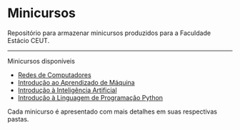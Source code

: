 # Minicursos

Repositório para armazenar minicursos produzidos para a Faculdade Estácio CEUT.

-----

Minicursos disponíveis

- [Redes de Computadores](https://github.com/EvandroJRSilva/Minicursos/tree/main/Redes)
- [Introdução ao Aprendizado de Máquina](https://github.com/EvandroJRSilva/Minicursos/tree/main/Intro_ML)
- [Introdução à Inteligência Artificial](https://github.com/EvandroJRSilva/Minicursos/tree/main/Introdução_IA)
- [Introdução à Linguagem de Programação Python](https://github.com/EvandroJRSilva/Minicursos/tree/main/Intro_Python)

Cada minicurso é apresentado com mais detalhes em suas respectivas pastas.